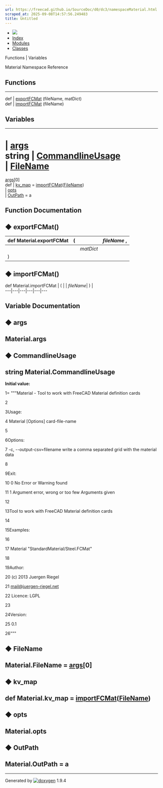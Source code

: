 ```yaml
---
url: https://freecad.github.io/SourceDoc/d0/dc3/namespaceMaterial.html
scraped_at: 2025-09-08T14:57:56.249483
title: Untitled
---
```


  * [ ![](https://www.freecad.org/svg/logo-freecad.svg) ](https://freecadweb.org "FreeCAD")
  * [Index](../../index.html "Index")
  * [Modules](../../modules.html "Modules list")
  * [Classes](../../annotated.html "Annotated list")

Functions | Variables

Material Namespace Reference

##  Functions  
  
---  
def | [exportFCMat](../../d0/dc3/namespaceMaterial.html#aaac8230a7f7b955479f44eba73f94e36) (fileName, matDict)  
def | [importFCMat](../../d0/dc3/namespaceMaterial.html#aefaadb801225dd619fb0ab9f0ba17420) (fileName)  
  
##  Variables  
  
---  
|
[args](../../d0/dc3/namespaceMaterial.html#a4c15c0c7a14d4c8951c1951146e0c691)  
string | [CommandlineUsage](../../d0/dc3/namespaceMaterial.html#a5293ab8a47b4bf5f3b191bcf5fcaf6d5)  
|
[FileName](../../d0/dc3/namespaceMaterial.html#a040d1d357ed2300d31acaaaaafa9fe82)
=
[args](../../d0/dc3/namespaceMaterial.html#a4c15c0c7a14d4c8951c1951146e0c691)[0]  
def | [kv_map](../../d0/dc3/namespaceMaterial.html#a1707d49dd3f2d175259c5072f7f78152) = [importFCMat](../../d0/dc3/namespaceMaterial.html#aefaadb801225dd619fb0ab9f0ba17420)([FileName](../../d0/dc3/namespaceMaterial.html#a040d1d357ed2300d31acaaaaafa9fe82))  
|
[opts](../../d0/dc3/namespaceMaterial.html#a1c0bda2b0f92f122fc1081b6a7fb53b0)  
|
[OutPath](../../d0/dc3/namespaceMaterial.html#a881e853541a64de3552dfc05114c8ca7)
= a  
  
## Function Documentation

## ◆ exportFCMat()

def Material.exportFCMat  | ( |  | _fileName_ ,   
---|---|---|---  
|  |  | _matDict_  
| ) | |   
  
## ◆ importFCMat()

def Material.importFCMat  | ( |  | _fileName_| ) |   
---|---|---|---|---|---  
  
## Variable Documentation

## ◆ args

Material.args  
---  
  
## ◆ CommandlineUsage

string Material.CommandlineUsage  
---  
  
**Initial value:**

1= """Material - Tool to work with FreeCAD Material definition cards

2

3Usage:

4 Material [Options] card-file-name

5

6Options:

7 -c, --output-csv=filename write a comma separated grid with the material
data

8

9Exit:

10 0 No Error or Warning found

11 1 Argument error, wrong or too few Arguments given

12

13Tool to work with FreeCAD Material definition cards

14

15Examples:

16

17 Material "StandardMaterial/Steel.FCMat"

18

19Author:

20 (c) 2013 Juergen Riegel

21 mail@juergen-riegel.net

22 Licence: LGPL

23

24Version:

25 0.1

26"""

## ◆ FileName

Material.FileName =
[args](../../d0/dc3/namespaceMaterial.html#a4c15c0c7a14d4c8951c1951146e0c691)[0]  
---  
  
## ◆ kv_map

def Material.kv_map =
[importFCMat](../../d0/dc3/namespaceMaterial.html#aefaadb801225dd619fb0ab9f0ba17420)([FileName](../../d0/dc3/namespaceMaterial.html#a040d1d357ed2300d31acaaaaafa9fe82))  
---  
  
## ◆ opts

Material.opts  
---  
  
## ◆ OutPath

Material.OutPath = a  
---  
  
* * *

Generated by
[![doxygen](../../doxygen.svg)](https://www.doxygen.org/index.html) 1.9.4

